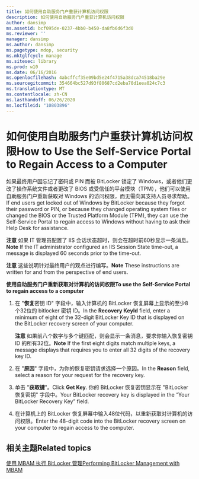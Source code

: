 ```yaml
---
title: 如何使用自助服务门户重获计算机访问权限
description: 如何使用自助服务门户重获计算机访问权限
author: dansimp
ms.assetid: bcf095de-0237-4bb0-b450-da8fb6d6f3d0
ms.reviewer: ''
manager: dansimp
ms.author: dansimp
ms.pagetype: mdop, security
ms.mktglfcycl: manage
ms.sitesec: library
ms.prod: w10
ms.date: 06/16/2016
ms.openlocfilehash: 4abcffcf35e09bd5e24f4715a38dca74518ba29e
ms.sourcegitcommit: 354664bc527d93f80687cd2eba70d1eea024c7c3
ms.translationtype: MT
ms.contentlocale: zh-CN
ms.lasthandoff: 06/26/2020
ms.locfileid: "10803896"
---
```

# <span data-ttu-id="a18dc-103">如何使用自助服务门户重获计算机访问权限</span><span class="sxs-lookup"><span data-stu-id="a18dc-103">How to Use the Self-Service Portal to Regain Access to a Computer</span></span>


<span data-ttu-id="a18dc-104">如果最终用户因忘记了密码或 PIN 而被 BitLocker 锁定了 Windows，或者他们更改了操作系统文件或者更改了 BIOS 或受信任的平台模块（TPM），他们可以使用自助服务门户重新获取对 Windows 的访问权限，而无需向其支持人员寻求帮助。</span><span class="sxs-lookup"><span data-stu-id="a18dc-104">If end users get locked out of Windows by BitLocker because they forgot their password or PIN, or because they changed operating system files or changed the BIOS or the Trusted Platform Module (TPM), they can use the Self-Service Portal to regain access to Windows without having to ask their Help Desk for assistance.</span></span>

<span data-ttu-id="a18dc-105">**注意** 如果 IT 管理员配置了 IIS 会话状态超时，则会在超时前60秒显示一条消息。</span><span class="sxs-lookup"><span data-stu-id="a18dc-105">**Note** If the IT administrator configured an IIS Session State time-out, a message is displayed 60 seconds prior to the time-out.</span></span>

 

<span data-ttu-id="a18dc-106">**注意** 这些说明针对最终用户的观点进行编写。</span><span class="sxs-lookup"><span data-stu-id="a18dc-106">**Note** These instructions are written for and from the perspective of end users.</span></span>

 

**<span data-ttu-id="a18dc-107">使用自助服务门户重新获取对计算机的访问权限</span><span class="sxs-lookup"><span data-stu-id="a18dc-107">To use the Self-Service Portal to regain access to a computer</span></span>**

1.  <span data-ttu-id="a18dc-108">在 "**恢复**密钥 ID" 字段中，输入计算机的 BitLocker 恢复屏幕上显示的至少8个32位的 bitlocker 密钥 ID。</span><span class="sxs-lookup"><span data-stu-id="a18dc-108">In the **Recovery KeyId** field, enter a minimum of eight of the 32-digit BitLocker Key ID that is displayed on the BitLocker recovery screen of your computer.</span></span>

    <span data-ttu-id="a18dc-109">**注意** 如果前八个数字与多个键匹配，则会显示一条消息，要求你输入恢复密钥 ID 的所有32位。</span><span class="sxs-lookup"><span data-stu-id="a18dc-109">**Note** If the first eight digits match multiple keys, a message displays that requires you to enter all 32 digits of the recovery key ID.</span></span>

     

2.  <span data-ttu-id="a18dc-110">在 "**原因**" 字段中，为你的恢复密钥请求选择一个原因。</span><span class="sxs-lookup"><span data-stu-id="a18dc-110">In the **Reason** field, select a reason for your request for the recovery key.</span></span>

3.  <span data-ttu-id="a18dc-111">单击 "**获取键**"。</span><span class="sxs-lookup"><span data-stu-id="a18dc-111">Click **Get Key**.</span></span> <span data-ttu-id="a18dc-112">你的 BitLocker 恢复密钥显示在 "BitLocker 恢复密钥" 字段中。</span><span class="sxs-lookup"><span data-stu-id="a18dc-112">Your BitLocker recovery key is displayed in the “Your BitLocker Recovery Key” field.</span></span>

4.  <span data-ttu-id="a18dc-113">在计算机上的 BitLocker 恢复屏幕中输入48位代码，以重新获取对计算机的访问权限。</span><span class="sxs-lookup"><span data-stu-id="a18dc-113">Enter the 48-digit code into the BitLocker recovery screen on your computer to regain access to the computer.</span></span>

## <span data-ttu-id="a18dc-114">相关主题</span><span class="sxs-lookup"><span data-stu-id="a18dc-114">Related topics</span></span>


[<span data-ttu-id="a18dc-115">使用 MBAM 执行 BitLocker 管理</span><span class="sxs-lookup"><span data-stu-id="a18dc-115">Performing BitLocker Management with MBAM</span></span>](performing-bitlocker-management-with-mbam-mbam-2.md)

 

 





